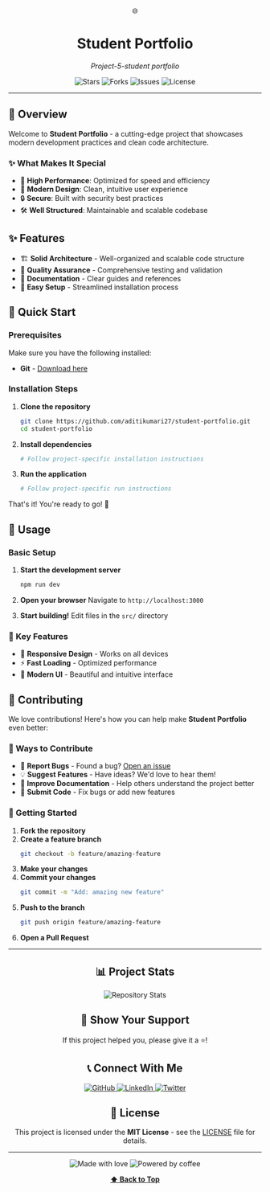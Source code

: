 <div align="center">

🌐

# Student Portfolio

*Project-5-student portfolio*

<p align="center">
  <img src="https://img.shields.io/github/stars/aditikumari27/student-portfolio?style=for-the-badge&logo=github&color=gold" alt="Stars"/>
  <img src="https://img.shields.io/github/forks/aditikumari27/student-portfolio?style=for-the-badge&logo=github&color=blue" alt="Forks"/>
  <img src="https://img.shields.io/github/issues/aditikumari27/student-portfolio?style=for-the-badge&logo=github&color=red" alt="Issues"/>
  <img src="https://img.shields.io/github/license/aditikumari27/student-portfolio?style=for-the-badge&color=green" alt="License"/>
</p>



</div>

---

## 🌟 Overview

Welcome to **Student Portfolio** - a cutting-edge project that showcases modern development practices and clean code architecture.

### ✨ What Makes It Special

- 🚀 **High Performance**: Optimized for speed and efficiency
- 📱 **Modern Design**: Clean, intuitive user experience
- 🔒 **Secure**: Built with security best practices
- 🛠️ **Well Structured**: Maintainable and scalable codebase

## ✨ Features

- 🏗️ **Solid Architecture** - Well-organized and scalable code structure
- 🧪 **Quality Assurance** - Comprehensive testing and validation
- 📖 **Documentation** - Clear guides and references
- 🔧 **Easy Setup** - Streamlined installation process

## 🚀 Quick Start

### Prerequisites

Make sure you have the following installed:

- **Git** - [Download here](https://git-scm.com/downloads)

### Installation Steps

1. **Clone the repository**
   ```bash
   git clone https://github.com/aditikumari27/student-portfolio.git
   cd student-portfolio
   ```

2. **Install dependencies**
   ```bash
   # Follow project-specific installation instructions
   ```

3. **Run the application**
   ```bash
   # Follow project-specific run instructions
   ```

That's it! You're ready to go! 🎉

## 🎯 Usage

### Basic Setup

1. **Start the development server**
   ```bash
   npm run dev
   ```

2. **Open your browser**
   Navigate to `http://localhost:3000`

3. **Start building!**
   Edit files in the `src/` directory

### 🌟 Key Features

- 📱 **Responsive Design** - Works on all devices
- ⚡ **Fast Loading** - Optimized performance
- 🎨 **Modern UI** - Beautiful and intuitive interface

## 🤝 Contributing

We love contributions! Here's how you can help make **Student Portfolio** even better:

### 🌟 Ways to Contribute

- 🐛 **Report Bugs** - Found a bug? [Open an issue](https://github.com/aditikumari27/student-portfolio/issues)
- 💡 **Suggest Features** - Have ideas? We'd love to hear them!
- 📝 **Improve Documentation** - Help others understand the project better
- 🔧 **Submit Code** - Fix bugs or add new features

### 🚀 Getting Started

1. **Fork the repository**
2. **Create a feature branch**
   ```bash
   git checkout -b feature/amazing-feature
   ```
3. **Make your changes**
4. **Commit your changes**
   ```bash
   git commit -m "Add: amazing new feature"
   ```
5. **Push to the branch**
   ```bash
   git push origin feature/amazing-feature
   ```
6. **Open a Pull Request**

---

<div align="center">

## 📊 Project Stats

<img src="https://github-readme-stats.vercel.app/api/pin/?username=aditikumari27&repo=student-portfolio&theme=tokyonight&hide_border=true" alt="Repository Stats"/>

## 🌟 Show Your Support

If this project helped you, please give it a ⭐!

## 📞 Connect With Me

<p align="center">
  <a href="https://github.com/aditikumari27">
    <img src="https://img.shields.io/badge/GitHub-100000?style=for-the-badge&logo=github&logoColor=white" alt="GitHub"/>
  </a>
  <a href="https://linkedin.com/in/aditikumari27">
    <img src="https://img.shields.io/badge/LinkedIn-0077B5?style=for-the-badge&logo=linkedin&logoColor=white" alt="LinkedIn"/>
  </a>
  <a href="https://twitter.com/aditikumari27">
    <img src="https://img.shields.io/badge/Twitter-1DA1F2?style=for-the-badge&logo=twitter&logoColor=white" alt="Twitter"/>
  </a>
</p>

## 📝 License

This project is licensed under the **MIT License** - see the [LICENSE](LICENSE) file for details.

---

<p align="center">
  <img src="https://img.shields.io/badge/Made%20with-❤️-red?style=for-the-badge" alt="Made with love"/>
  <img src="https://img.shields.io/badge/Powered%20by-☕-brown?style=for-the-badge" alt="Powered by coffee"/>
</p>

**[⬆ Back to Top](#top)**

</div>